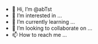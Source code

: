 - 👋 Hi, I’m @abTst
- 👀 I’m interested in ...
- 🌱 I’m currently learning ...
- 💞️ I’m looking to collaborate on ...
- 📫 How to reach me ...

<!---
abTst/abTst is a ✨ special ✨ repository because its `README.md` (this file) appears on your GitHub profile.
You can click the Preview link to take a look at your changes.
--->
